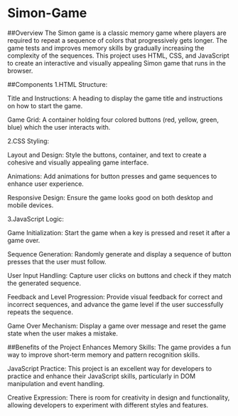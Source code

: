 # Simon-Game
##Overview
The Simon game is a classic memory game where players are required to repeat a sequence of colors that progressively gets longer. The game tests and improves memory skills by gradually increasing the complexity of the sequences. This project uses HTML, CSS, and JavaScript to create an interactive and visually appealing Simon game that runs in the browser.

##Components
1.HTML Structure:

Title and Instructions: A heading to display the game title and instructions on how to start the game.

Game Grid: A container holding four colored buttons (red, yellow, green, blue) which the user interacts with.

2.CSS Styling:

Layout and Design: Style the buttons, container, and text to create a cohesive and visually appealing game interface.

Animations: Add animations for button presses and game sequences to enhance user experience.

Responsive Design: Ensure the game looks good on both desktop and mobile devices.

3.JavaScript Logic:

Game Initialization: Start the game when a key is pressed and reset it after a game over.

Sequence Generation: Randomly generate and display a sequence of button presses that the user must follow.

User Input Handling: Capture user clicks on buttons and check if they match the generated sequence.

Feedback and Level Progression: Provide visual feedback for correct and incorrect sequences, and advance the game level if the user successfully repeats the sequence.

Game Over Mechanism: Display a game over message and reset the game state when the user makes a mistake.

##Benefits of the Project
Enhances Memory Skills: The game provides a fun way to improve short-term memory and pattern recognition skills.

JavaScript Practice: This project is an excellent way for developers to practice and enhance their JavaScript skills, particularly in DOM manipulation and event handling.

Creative Expression: There is room for creativity in design and functionality, allowing developers to experiment with different styles and features.
